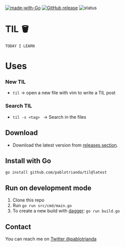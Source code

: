 [![made-with-Go](https://img.shields.io/badge/Made%20with-Go-1f425f.svg)](http://golang.org)
[![GitHub release](https://img.shields.io/github/release/pablotrianda/til.svg)](https://GitHub.com/pablotrianda/til/releases/)
![status](https://github.com/pablotrianda/til/actions/workflows/go.yml/badge.svg)

# TIL 🪣
`TODAY I LEARN`


# Uses
### New TIL
* `til` -> open a new file with vim to write a TIL post

### Search TIL
* `til -s <tag> ` -> Search in the files


## Download
* Download the latest version from [releases section](https://github.com/pablotrianda/til/releases).

## Install with Go
`go install github.com/pablotrianda/til@latest`


## Run on development mode
   1. Clone this repo
   2. Run `go run src/cmd/main.go`
   3. To create a new build with [dagger](https://dagger.io): `go run build.go`

## Contact
You can reach me on [Twitter @pablotrianda](https://www.twitter.com/pablotrianda)

